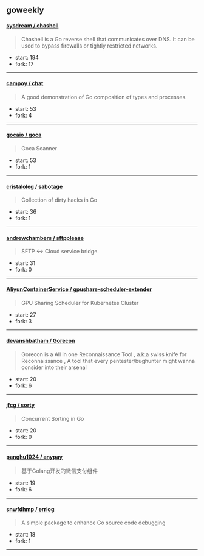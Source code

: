 ## goweekly

#### [sysdream / chashell](https://github.com/sysdream/chashell)

> Chashell is a Go reverse shell that communicates over DNS. It can be used to bypass firewalls or tightly restricted networks.

+ start: 194
+ fork: 17

----


#### [campoy / chat](https://github.com/campoy/chat)

> A good demonstration of Go composition of types and processes.

+ start: 53
+ fork: 4

----


#### [gocaio / goca](https://github.com/gocaio/goca)

> Goca Scanner

+ start: 53
+ fork: 1

----


#### [cristaloleg / sabotage](https://github.com/cristaloleg/sabotage)

> Collection of dirty hacks in Go

+ start: 36
+ fork: 1

----


#### [andrewchambers / sftpplease](https://github.com/andrewchambers/sftpplease)

> SFTP <-> Cloud service bridge.

+ start: 31
+ fork: 0

----


#### [AliyunContainerService / gpushare-scheduler-extender](https://github.com/AliyunContainerService/gpushare-scheduler-extender)

> GPU Sharing Scheduler for Kubernetes Cluster

+ start: 27
+ fork: 3

----


#### [devanshbatham / Gorecon](https://github.com/devanshbatham/Gorecon)

> Gorecon is a All in one Reconnaissance Tool , a.k.a swiss knife for Reconnaissance  , A tool that every pentester/bughunter might wanna consider into their arsenal

+ start: 20
+ fork: 6

----


#### [jfcg / sorty](https://github.com/jfcg/sorty)

> Concurrent Sorting in Go

+ start: 20
+ fork: 0

----


#### [panghu1024 / anypay](https://github.com/panghu1024/anypay)

> 基于Golang开发的微信支付组件

+ start: 19
+ fork: 6

----


#### [snwfdhmp / errlog](https://github.com/snwfdhmp/errlog)

> A simple package to enhance Go source code debugging

+ start: 18
+ fork: 1

----

